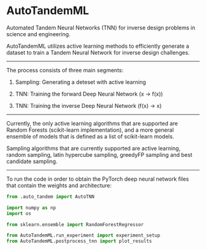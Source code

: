 # AutoTandemML
Automated Tandem Neural Networks (TNN) for inverse design problems in science and engineering.

AutoTandemML utilizes active learning methods to efficiently generate a dataset to train a Tandem Neural Network for inverse design challenges. 

-----------------

The process consists of three main segments:

1. Sampling: Generating a deteset with active learning 

2. TNN: Training the forward Deep Neural Network (x -> f(x)) 

3. TNN: Training the inverse Deep Neural Network (f(x) -> x)

-----------------

Currently, the only active learning algorithms that are supported are Random Forests (scikit-learn implementation), and a more
general ensemble of models that is defined as a list of scikit-learn models.

Sampling algorithms that are currently supported are active learning, random sampling, latin hypercube sampling, greedyFP sampling and 
best candidate sampling.

-----------------

To run the code in order to obtain the PyTorch deep neural network files that contain the weights and architecture:

```python
from .auto_tandem import AutoTNN

import numpy as np
import os

from sklearn.ensemble import RandomForestRegressor

from AutoTandemML.run_experiment import experiment_setup
from AutoTandemML.postprocess_tnn import plot_results



```

